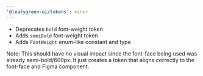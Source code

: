```yaml
---
'@leafygreen-ui/tokens': minor
---
```


- Deprecates `bold` font-weight token
- Adds `semiBold` font-weight token
- Adds `FontWeight` enum-like constant and type

Note: This should have no visual impact since the font-face being used was already semi-bold/600px. It just creates a token that aligns correctly to the font-face and Figma component.
